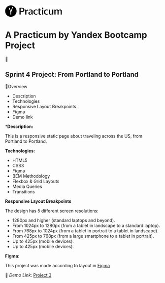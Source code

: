 ![](/images/logo.png)

# A Practicum by Yandex Bootcamp Project

:link: 
## Sprint 4 Project: From Portland to Portland


:link:Overview

* Description
* Technologies
* Responsive Layout Breakpoints
* Figma
* Demo link

***Description:**

This is a responsive static page about traveling across the US, from Portland to Portland. 


**Technologies:**

* HTML5
* CSS3 
* Figma
* BEM Methodology
* Flexbox & Grid Layouts
* Media Queries
* Transitions

**Responsive Layout Breakpoints**

The design has 5 different screen resolutions:
*	1280px and higher (standard laptops and beyond).
*	From 1024px to 1280px (from a tablet in landscape to a standard laptop).
*	From 768px to 1024px (from a tablet in portrait to a tablet in landscape).
*	From 425px to 768px (from a large smartphone to a tablet in portrait).
*	Up to 425px (mobile devices).
*	Up to 425px (mobile devices).

**Figma:** 

This project was made according to layout in [Figma](https://www.figma.com/file/lNsn9aE1Be6bvg9FeAzRXT/Sprint-3-From-Portland-to-Portland-desktop-mobile?node-id=0%3A1)

:link: *Demo Link:* [Project 3](https://jmmoseley.github.io/web_project_3/)